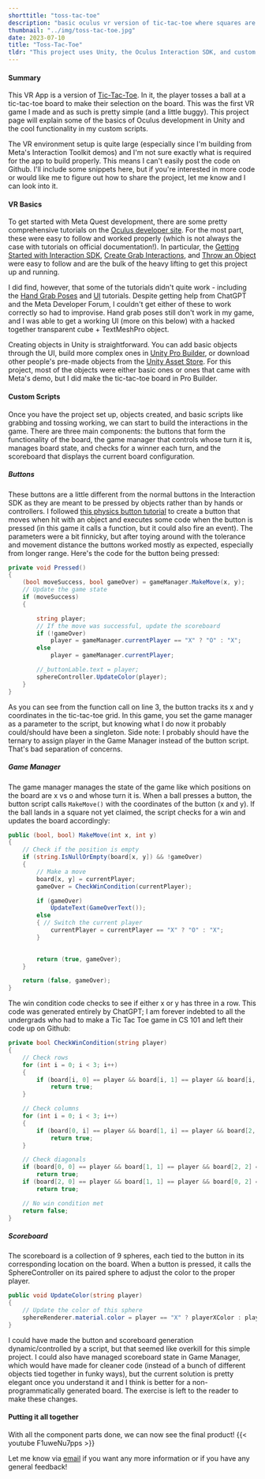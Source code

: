 ```yaml
---
shorttitle: "toss-tac-toe"
description: "basic oculus vr version of tic-tac-toe where squares are selected by throwing balls into them"
thumbnail: "../img/toss-tac-toe.jpg"
date: 2023-07-10
title: "Toss-Tac-Toe"
tldr: "This project uses Unity, the Oculus Interaction SDK, and custom classes and scripts to create a tic-tac-toe game in VR where players toss a ball onto a tic-tac-toe board. A scoreboard displays the current board state and the winner is shown on the screen after one player wins. For a demo of the game, see [this video](#demo-vid)."
---
```

<div class="extra-space">

#### Summary
This VR App is a version of [Tic-Tac-Toe](https://en.wikipedia.org/wiki/Tic-tac-toe). In it, the player tosses a ball at a tic-tac-toe board to make their selection on the board. This was the first VR game I made and as such is pretty simple (and a little buggy). This project page will explain some of the basics of Oculus development in Unity and the cool functionality in my custom scripts.

The VR environment setup is quite large (especially since I'm building from Meta's Interaction Toolkit demos) and I'm not sure exactly what is required for the app to build properly. This means I can't easily post the code on Github. I'll include some snippets here, but if you're interested in more code or would like me to figure out how to share the project, let me know and I can look into it.

</div>

<div class="extra-space">

#### VR Basics
To get started with Meta Quest development, there are some pretty comprehensive tutorials on the [Oculus developer site](https://developer.oculus.com/documentation/unity/unity-gs-overview/). For the most part, these were easy to follow and worked properly (which is not always the case with tutorials on official documentation!). In particular, the [Getting Started with Interaction SDK](https://developer.oculus.com/documentation/unity/unity-isdk-getting-started/), [Create Grab Interactions](https://developer.oculus.com/documentation/unity/unity-isdk-create-hand-grab-interactions/), and [Throw an Object](https://developer.oculus.com/documentation/unity/unity-isdk-throw-object/) were easy to follow and are the bulk of the heavy lifting to get this project up and running.

I did find, however, that some of the tutorials didn't quite work - including the [Hand Grab Poses](https://developer.oculus.com/documentation/unity/unity-isdk-create-handgrab-poses-mac/) and [UI](https://developer.oculus.com/documentation/unity/unity-isdk-create-ui/) tutorials. Despite getting help from ChatGPT and the Meta Developer Forum, I couldn't get either of these to work correctly so had to improvise. Hand grab poses still don't work in my game, and I was able to get a working UI (more on this below) with a hacked together transparent cube + TextMeshPro object.

Creating objects in Unity is straightforward. You can add basic objects through the UI, build more complex ones in [Unity Pro Builder](https://unity.com/features/probuilder), or download other people's pre-made objects from the [Unity Asset Store](https://assetstore.unity.com/). For this project, most of the objects were either basic ones or ones that came with Meta's demo, but I did make the tic-tac-toe board in Pro Builder.

</div>

<div class="extra-space">

#### Custom Scripts
Once you have the project set up, objects created, and basic scripts like grabbing and tossing working, we can start to build the interactions in the game. There are three main components: the buttons that form the functionality of the board, the game manager that controls whose turn it is, manages board state, and checks for a winner each turn, and the scoreboard that displays the current board configuration.

##### Buttons
These buttons are a little different from the normal buttons in the Interaction SDK as they are meant to be pressed by objects rather than by hands or controllers. I followed [this physics button tutorial](https://youtu.be/HFNzVMi5MSQ) to create a button that moves when hit with an object and executes some code when the button is pressed (in this game it calls a function, but it could also fire an event). The parameters were a bit finnicky, but after toying around with the tolerance and movement distance the buttons worked mostly as expected, especially from longer range. Here's the code for the button being pressed:

```csharp
private void Pressed()
{
    (bool moveSuccess, bool gameOver) = gameManager.MakeMove(x, y);
    // Update the game state
    if (moveSuccess)
    {

        string player;
        // If the move was successful, update the scoreboard
        if (!gameOver)
            player = gameManager.currentPlayer == "X" ? "O" : "X";
        else
            player = gameManager.currentPlayer;

        //_buttonLable.text = player;
        sphereController.UpdateColor(player);
    }   
}
```
As you can see from the function call on line 3, the button tracks its x and y coordinates in the tic-tac-toe grid. In this game, you set the game manager as a parameter to the script, but knowing what I do now it probably could/should have been a singleton. Side note: I probably should have the ternary to assign player in the Game Manager instead of the button script. That's bad separation of concerns.

##### Game Manager
The game manager manages the state of the game like which positions on the board are x vs o and whose turn it is. When a ball presses a button, the button script calls `MakeMove()` with the coordinates of the button (x and y). If the ball lands in a square not yet claimed, the script checks for a win and updates the board accordingly:
```csharp
public (bool, bool) MakeMove(int x, int y)
{
    // Check if the position is empty
    if (string.IsNullOrEmpty(board[x, y]) && !gameOver)
    {
        // Make a move
        board[x, y] = currentPlayer;
        gameOver = CheckWinCondition(currentPlayer);

        if (gameOver)
            UpdateText(GameOverText());
        else
        { // Switch the current player
            currentPlayer = currentPlayer == "X" ? "O" : "X";
        }
            

        return (true, gameOver);
    }

    return (false, gameOver);
}
```

The win condition code checks to see if either x or y has three in a row. This code was generated entirely by ChatGPT; I am forever indebted to all the undergrads who had to make a Tic Tac Toe game in CS 101 and left their code up on Github:

```csharp
private bool CheckWinCondition(string player)
{
    // Check rows
    for (int i = 0; i < 3; i++)
    {
        if (board[i, 0] == player && board[i, 1] == player && board[i, 2] == player)
            return true;
    }

    // Check columns
    for (int i = 0; i < 3; i++)
    {
        if (board[0, i] == player && board[1, i] == player && board[2, i] == player)
            return true;
    }

    // Check diagonals
    if (board[0, 0] == player && board[1, 1] == player && board[2, 2] == player)
        return true;
    if (board[2, 0] == player && board[1, 1] == player && board[0, 2] == player)
        return true;

    // No win condition met
    return false;
}
```

##### Scoreboard
The scoreboard is a collection of 9 spheres, each tied to the button in its corresponding location on the board. When a button is pressed, it calls the SphereController on its paired sphere to adjust the color to the proper player.
```csharp
public void UpdateColor(string player)
{
    // Update the color of this sphere
    sphereRenderer.material.color = player == "X" ? playerXColor : playerOColor;
}
```
I could have made the button and scoreboard generation dynamic/controlled by a script, but that seemed like overkill for this simple project. I could also have managed scoreboard state in Game Manager, which would have made for cleaner code (instead of a bunch of different objects tied together in funky ways), but the current solution is pretty elegant once you understand it and I think is better for a non-programmatically generated board. The exercise is left to the reader to make these changes.

</div>

<div class="extra-space" id="demo-vid">

#### Putting it all together
With all the component parts done, we can now see the final product!
{{< youtube F1uweNu7pps >}}

Let me know via [email](mailto:bryson@lockett.us) if you want any more information or if you have any general feedback!
</div>
